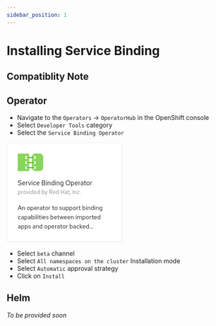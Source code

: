 ```yaml
---
sidebar_position: 1
---
```


# Installing Service Binding

## Compatiblity Note

## Operator

- Navigate to the `Operators` -> `OperatorHub` in the OpenShift console
- Select `Developer Tools` category 
- Select the `Service Binding Operator`

![Service Binding Operator](https://github.com/redhat-developer/service-binding-operator/blob/master/assets/operator-hub-sbo-screenshot.png)

- Select `beta` channel
- Select `All namespaces on the cluster` Installation mode
- Select `Automatic` approval strategy
- Click on `Install`


## Helm

_To be provided soon_

